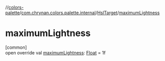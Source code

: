 //[colors-palette](../../../index.md)/[com.chrynan.colors.palette.internal](../index.md)/[HslTarget](index.md)/[maximumLightness](maximum-lightness.md)

# maximumLightness

[common]\
open override val [maximumLightness](maximum-lightness.md): [Float](https://kotlinlang.org/api/latest/jvm/stdlib/kotlin/-float/index.html) = 1f
